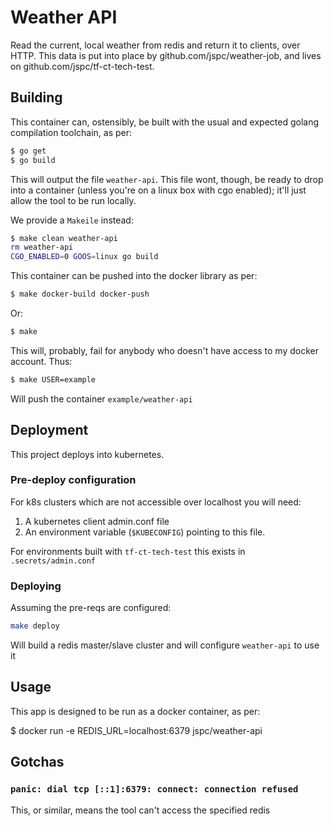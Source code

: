 Weather API
==

Read the current, local weather from redis and return it to clients, over HTTP. This data is put into place by github.com/jspc/weather-job, and lives on github.com/jspc/tf-ct-tech-test.

## Building

This container can, ostensibly, be built with the usual and expected golang compilation toolchain, as per:

```bash
$ go get
$ go build
```

This will output the file `weather-api`. This file wont, though, be ready to drop into a container (unless you're on a linux box with cgo enabled); it'll just allow the tool to be run locally.

We provide a `Makeile` instead:

```bash
$ make clean weather-api
rm weather-api
CGO_ENABLED=0 GOOS=linux go build
```

This container can be pushed into the docker library as per:

```bash
$ make docker-build docker-push
```

Or:

```bash
$ make
```

This will, probably, fail for anybody who doesn't have access to my docker account. Thus:

```bash
$ make USER=example
```

Will push the container `example/weather-api`

## Deployment

This project deploys into kubernetes.

### Pre-deploy configuration

For k8s clusters which are not accessible over localhost you will need:

 1. A kubernetes client admin.conf file
 1. An environment variable (`$KUBECONFIG`) pointing to this file.

For environments built with `tf-ct-tech-test` this exists in `.secrets/admin.conf`

### Deploying

Assuming the pre-reqs are configured:

```bash
make deploy
```

Will build a redis master/slave cluster and will configure `weather-api` to use it


## Usage

This app is designed to be run as a docker container, as per:

$ docker run -e REDIS_URL=localhost:6379 jspc/weather-api

## Gotchas

### `panic: dial tcp [::1]:6379: connect: connection refused`

This, or similar, means the tool can't access the specified redis
